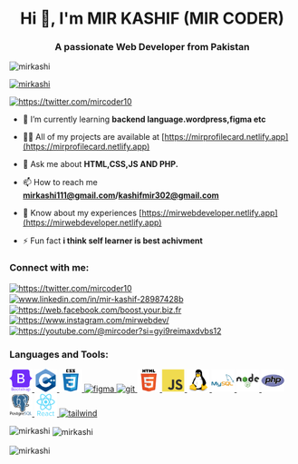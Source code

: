 <h1 align="center">Hi 👋, I'm MIR KASHIF (MIR CODER)</h1>
<h3 align="center">A passionate Web Developer from Pakistan</h3>

<p align="left"> <img src="https://komarev.com/ghpvc/?username=mirkashi&label=Profile%20views&color=0e75b6&style=flat" alt="mirkashi" /> </p>

<p align="left"> <a href="https://github.com/ryo-ma/github-profile-trophy"><img src="https://github-profile-trophy.vercel.app/?username=mirkashi" alt="mirkashi" /></a> </p>

<p align="left"> <a href="https://twitter.com/https://twitter.com/mircoder10" target="blank"><img src="https://img.shields.io/twitter/follow/https://twitter.com/mircoder10?logo=twitter&style=for-the-badge" alt="https://twitter.com/mircoder10" /></a> </p>

- 🌱 I’m currently learning **backend language.wordpress,figma etc**

- 👨‍💻 All of my projects are available at [https://mirprofilecard.netlify.app](https://mirprofilecard.netlify.app)

- 💬 Ask me about **HTML,CSS,JS AND PHP.**

- 📫 How to reach me **mirkashi111@gmail.com/kashifmir302@gmail.com**

- 📄 Know about my experiences [https://mirwebdeveloper.netlify.app](https://mirwebdeveloper.netlify.app)

- ⚡ Fun fact **i think self learner is best achivment**

<h3 align="left">Connect with me:</h3>
<p align="left">
<a href="https://twitter.com/https://twitter.com/mircoder10" target="blank"><img align="center" src="https://raw.githubusercontent.com/rahuldkjain/github-profile-readme-generator/master/src/images/icons/Social/twitter.svg" alt="https://twitter.com/mircoder10" height="30" width="40" /></a>
<a href="https://linkedin.com/in/www.linkedin.com/in/mir-kashif-28987428b" target="blank"><img align="center" src="https://raw.githubusercontent.com/rahuldkjain/github-profile-readme-generator/master/src/images/icons/Social/linked-in-alt.svg" alt="www.linkedin.com/in/mir-kashif-28987428b" height="30" width="40" /></a>
<a href="https://fb.com/https://web.facebook.com/boost.your.biz.fr" target="blank"><img align="center" src="https://raw.githubusercontent.com/rahuldkjain/github-profile-readme-generator/master/src/images/icons/Social/facebook.svg" alt="https://web.facebook.com/boost.your.biz.fr" height="30" width="40" /></a>
<a href="https://instagram.com/https://www.instagram.com/mirwebdev/" target="blank"><img align="center" src="https://raw.githubusercontent.com/rahuldkjain/github-profile-readme-generator/master/src/images/icons/Social/instagram.svg" alt="https://www.instagram.com/mirwebdev/" height="30" width="40" /></a>
<a href="https://www.youtube.com/c/https://youtube.com/@mircoder?si=gyi9reimaxdvbs12" target="blank"><img align="center" src="https://raw.githubusercontent.com/rahuldkjain/github-profile-readme-generator/master/src/images/icons/Social/youtube.svg" alt="https://youtube.com/@mircoder?si=gyi9reimaxdvbs12" height="30" width="40" /></a>
</p>

<h3 align="left">Languages and Tools:</h3>
<p align="left"> <a href="https://getbootstrap.com" target="_blank" rel="noreferrer"> <img src="https://raw.githubusercontent.com/devicons/devicon/master/icons/bootstrap/bootstrap-plain-wordmark.svg" alt="bootstrap" width="40" height="40"/> </a> <a href="https://www.w3schools.com/cpp/" target="_blank" rel="noreferrer"> <img src="https://raw.githubusercontent.com/devicons/devicon/master/icons/cplusplus/cplusplus-original.svg" alt="cplusplus" width="40" height="40"/> </a> <a href="https://www.w3schools.com/css/" target="_blank" rel="noreferrer"> <img src="https://raw.githubusercontent.com/devicons/devicon/master/icons/css3/css3-original-wordmark.svg" alt="css3" width="40" height="40"/> </a> <a href="https://www.figma.com/" target="_blank" rel="noreferrer"> <img src="https://www.vectorlogo.zone/logos/figma/figma-icon.svg" alt="figma" width="40" height="40"/> </a> <a href="https://git-scm.com/" target="_blank" rel="noreferrer"> <img src="https://www.vectorlogo.zone/logos/git-scm/git-scm-icon.svg" alt="git" width="40" height="40"/> </a> <a href="https://www.w3.org/html/" target="_blank" rel="noreferrer"> <img src="https://raw.githubusercontent.com/devicons/devicon/master/icons/html5/html5-original-wordmark.svg" alt="html5" width="40" height="40"/> </a> <a href="https://developer.mozilla.org/en-US/docs/Web/JavaScript" target="_blank" rel="noreferrer"> <img src="https://raw.githubusercontent.com/devicons/devicon/master/icons/javascript/javascript-original.svg" alt="javascript" width="40" height="40"/> </a> <a href="https://www.linux.org/" target="_blank" rel="noreferrer"> <img src="https://raw.githubusercontent.com/devicons/devicon/master/icons/linux/linux-original.svg" alt="linux" width="40" height="40"/> </a> <a href="https://www.mysql.com/" target="_blank" rel="noreferrer"> <img src="https://raw.githubusercontent.com/devicons/devicon/master/icons/mysql/mysql-original-wordmark.svg" alt="mysql" width="40" height="40"/> </a> <a href="https://nodejs.org" target="_blank" rel="noreferrer"> <img src="https://raw.githubusercontent.com/devicons/devicon/master/icons/nodejs/nodejs-original-wordmark.svg" alt="nodejs" width="40" height="40"/> </a> <a href="https://www.php.net" target="_blank" rel="noreferrer"> <img src="https://raw.githubusercontent.com/devicons/devicon/master/icons/php/php-original.svg" alt="php" width="40" height="40"/> </a> <a href="https://www.postgresql.org" target="_blank" rel="noreferrer"> <img src="https://raw.githubusercontent.com/devicons/devicon/master/icons/postgresql/postgresql-original-wordmark.svg" alt="postgresql" width="40" height="40"/> </a> <a href="https://reactjs.org/" target="_blank" rel="noreferrer"> <img src="https://raw.githubusercontent.com/devicons/devicon/master/icons/react/react-original-wordmark.svg" alt="react" width="40" height="40"/> </a> <a href="https://tailwindcss.com/" target="_blank" rel="noreferrer"> <img src="https://www.vectorlogo.zone/logos/tailwindcss/tailwindcss-icon.svg" alt="tailwind" width="40" height="40"/> </a> </p>

<p><img align="left" src="https://github-readme-stats.vercel.app/api/top-langs?username=mirkashi&show_icons=true&locale=en&layout=compact" alt="mirkashi" /></p>

<p>&nbsp;<img align="center" src="https://github-readme-stats.vercel.app/api?username=mirkashi&show_icons=true&locale=en" alt="mirkashi" /></p>

<p><img align="center" src="https://github-readme-streak-stats.herokuapp.com/?user=mirkashi&" alt="mirkashi" /></p>

